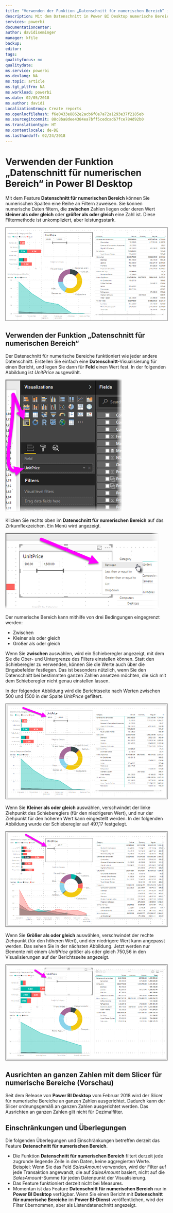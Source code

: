 ```yaml
---
title: "Verwenden der Funktion „Datenschnitt für numerischen Bereich“ in Power BI Desktop"
description: Mit dem Datenschnitt in Power BI Desktop numerische Bereiche eingrenzen
services: powerbi
documentationcenter: 
author: davidiseminger
manager: kfile
backup: 
editor: 
tags: 
qualityfocus: no
qualitydate: 
ms.service: powerbi
ms.devlang: NA
ms.topic: article
ms.tgt_pltfrm: NA
ms.workload: powerbi
ms.date: 02/05/2018
ms.author: davidi
LocalizationGroup: Create reports
ms.openlocfilehash: f6e0433e8862e2acb6f0e7a72a1293e37f2185eb
ms.sourcegitcommit: 88c8ba8dee4384ea7bff5cedcad67fce784d92b0
ms.translationtype: HT
ms.contentlocale: de-DE
ms.lasthandoff: 02/24/2018
---
```

# <a name="use-the-numeric-range-slicer-in-power-bi-desktop"></a>Verwenden der Funktion „Datenschnitt für numerischen Bereich“ in Power BI Desktop
Mit dem Feature **Datenschnitt für numerischen Bereich** können Sie numerischen Spalten eine Reihe an Filtern zuweisen. Sie können numerische Daten filtern, die **zwischen** Zahlen liegen oder deren Wert **kleiner als oder gleich** oder **größer als oder gleich** eine Zahl ist. Diese Filtermethode ist unkompliziert, aber leistungsstark.

![](media/desktop-slicer-numeric-range/slicer-numeric-range_2.png)

## <a name="using-the-numeric-range-slicer"></a>Verwenden der Funktion „Datenschnitt für numerischen Bereich“
Der Datenschnitt für numerische Bereiche funktioniert wie jeder andere Datenschnitt. Erstellen Sie einfach eine **Datenschnitt**-Visualisierung für einen Bericht, und legen Sie dann für **Feld** einen Wert fest. In der folgenden Abbildung ist *UnitPrice* ausgewählt.

![](media/desktop-slicer-numeric-range/slicer-numeric-range_3.png)

Klicken Sie rechts oben im **Datenschnitt für numerischen Bereich** auf das Zirkumflexzeichen. Ein Menü wird angezeigt.

![](media/desktop-slicer-numeric-range/slicer-numeric-range_4.png)

Der numerische Bereich kann mithilfe von drei Bedingungen eingegrenzt werden:

* Zwischen
* Kleiner als oder gleich
* Größer als oder gleich

Wenn Sie **zwischen** auswählen, wird ein Schieberegler angezeigt, mit dem Sie die Ober- und Untergrenze des Filters einstellen können. Statt den Schieberegler zu verwenden, können Sie die Werte auch über die Eingabefelder festlegen. Das ist besonders nützlich, wenn Sie den Datenschnitt bei bestimmten ganzen Zahlen ansetzen möchten, die sich mit dem Schieberegler nicht genau einstellen lassen.

In der folgenden Abbildung wird die Berichtsseite nach Werten zwischen 500 und 1500 in der Spalte *UnitPrice* gefiltert.

![](media/desktop-slicer-numeric-range/slicer-numeric-range_5.png)

Wenn Sie **Kleiner als oder gleich** auswählen, verschwindet der linke Ziehpunkt des Schiebereglers (für den niedrigeren Wert), und nur der Ziehpunkt für den höheren Wert kann eingestellt werden. In der folgenden Abbildung wurde der Schieberegler auf 497,17 festgelegt.

![](media/desktop-slicer-numeric-range/slicer-numeric-range_6.png)

Wenn Sie **Größer als oder gleich** auswählen, verschwindet der rechte Ziehpunkt (für den höheren Wert), und der niedrigere Wert kann angepasst werden. Das sehen Sie in der nächsten Abbildung. Jetzt werden nur Elemente mit einem *UnitPrice* größer als oder gleich 750,56 in den Visualisierungen auf der Berichtsseite angezeigt.

![](media/desktop-slicer-numeric-range/slicer-numeric-range_7.png)

## <a name="snap-to-whole-numbers-with-the-numeric-range-slicer-preview"></a>Ausrichten an ganzen Zahlen mit dem Slicer für numerische Bereiche (Vorschau)

Seit dem Release von **Power BI Desktop** vom Februar 2018 wird der Slicer für numerische Bereiche an ganzen Zahlen ausgerichtet. Dadurch kann der Slicer ordnungsgemäß an ganzen Zahlen ausgerichtet werden. Das Ausrichten an ganzen Zahlen gilt nicht für Dezimalfilter.


## <a name="limitations-and-considerations"></a>Einschränkungen und Überlegungen
Die folgenden Überlegungen und Einschränkungen betreffen derzeit das Feature **Datenschnitt für numerischen Bereich**.

* Die Funktion **Datenschnitt für numerischen Bereich** filtert derzeit jede zugrunde liegende Zeile in den Daten, keine aggregierten Werte. Beispiel: Wenn Sie das Feld *SalesAmount* verwenden, wird der Filter auf jede Transaktion angewandt, die auf *SalesAmount* basiert, nicht auf die *SalesAmount*-Summe für jeden Datenpunkt der Visualisierung.
* Das Feature funktioniert derzeit nicht bei Measures.
* Momentan ist das Feature **Datenschnitt für numerischen Bereich** nur in **Power BI Desktop** verfügbar. Wenn Sie einen Bericht mit **Datenschnitt für numerische Bereiche** im **Power BI-Dienst** veröffentlichen, wird der Filter übernommen, aber als Listendatenschnitt angezeigt.

